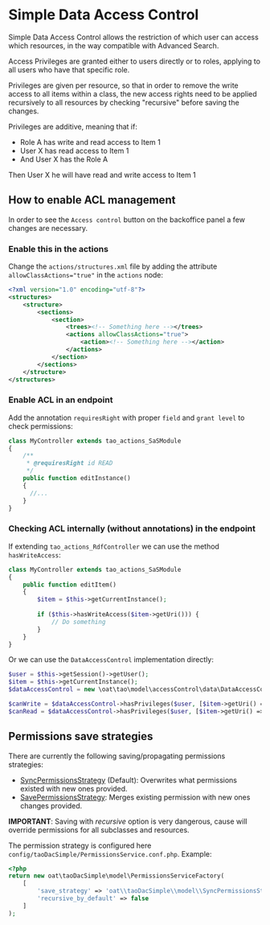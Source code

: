 Simple Data Access Control
=====================

Simple Data Access Control allows the restriction of which user can access which resources, in the way compatible with
Advanced Search.

Access Privileges are granted either to users directly or to roles, applying to all users who have that specific role.

Privileges are given per resource, so that in order to remove the write access to all items within a class, the new
access rights need to be applied recursively to all resources by checking "recursive" before saving the changes.

Privileges are additive, meaning that if:

* Role A has write and read access to Item 1
* User X has read access to Item 1
* And User X has the Role A

Then User X he will have read and write access to Item 1

## How to enable ACL management

In order to see the `Access control` button on the backoffice panel a few changes are necessary.

### Enable this in the actions

Change the `actions/structures.xml` file by adding the attribute `allowClassActions="true"` in the `actions` node:

```xml
<?xml version="1.0" encoding="utf-8"?>
<structures>
    <structure>
        <sections>
            <section>
                <trees><!-- Something here --></trees>
                <actions allowClassActions="true">
                    <action><!-- Something here --></action>
                </actions>
            </section>
        </sections>
    </structure>
</structures>
```

### Enable ACL in an endpoint

Add the annotation `requiresRight` with proper `field` and `grant level` to check permissions:

```php
class MyController extends tao_actions_SaSModule
{
    /**
     * @requiresRight id READ
     */
    public function editInstance()
    {
      //...
    }
}
```

### Checking ACL internally (without annotations) in the endpoint

If extending `tao_actions_RdfController` we can use the method `hasWriteAccess`:

```php
class MyController extends tao_actions_SaSModule
{
    public function editItem()
    {
        $item = $this->getCurrentInstance();
            
        if ($this->hasWriteAccess($item->getUri())) {
            // Do something
        }
    }
}
```

Or we can use the `DataAccessControl` implementation directly:

```php
$user = $this->getSession()->getUser();
$item = $this->getCurrentInstance();
$dataAccessControl = new \oat\tao\model\accessControl\data\DataAccessControl();

$canWrite = $dataAccessControl->hasPrivileges($user, [$item->getUri() => 'WRITE']);
$canRead = $dataAccessControl->hasPrivileges($user, [$item->getUri() => 'READ']);
```

## Permissions save strategies

There are currently the following saving/propagating permissions strategies:

- [SyncPermissionsStrategy](./model/SyncPermissionsStrategy.php) (Default): Overwrites what 
  permissions existed with new ones provided.
- [SavePermissionsStrategy](./model/SavePermissionsStrategy.php): Merges existing permission 
  with new ones changes provided.
  
**IMPORTANT**: Saving with _recursive_ option is very dangerous, cause will 
override permissions for all subclasses and resources. 

The permission strategy is configured here `config/taoDacSimple/PermissionsService.conf.php`. Example:

```php
<?php
return new oat\taoDacSimple\model\PermissionsServiceFactory(
    [
        'save_strategy' => 'oat\\taoDacSimple\\model\\SyncPermissionsStrategy',
        'recursive_by_default' => false
    ]
);
```
